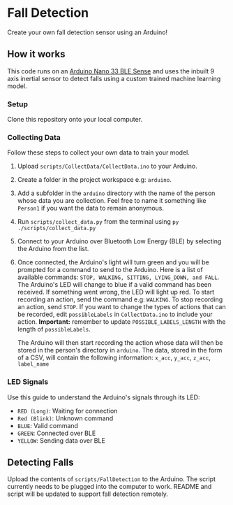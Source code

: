 # Fall Detection
Create your own fall detection sensor using an Arduino!

## How it works
This code runs on an [Arduino Nano 33 BLE Sense](https://store.arduino.cc/arduino-nano-33-ble-sense) and uses the inbuilt 9 axis inertial sensor to detect falls using a custom trained machine learning model.

### Setup
Clone this repository onto your local computer.

### Collecting Data
Follow these steps to collect your own data to train your model.
1. Upload `scripts/CollectData/CollectData.ino` to your Arduino.
2. Create a folder in the project workspace e.g: `arduino`.
3. Add a subfolder in the `arduino` directory with the name of the person whose data you are collection. Feel free to name it something like `Person1` if you want the data to remain anonymous.
4. Run `scripts/collect_data.py` from the terminal using `py ./scripts/collect_data.py`
5. Connect to your Arduino over Bluetooth Low Energy (BLE) by selecting the Arduino from the list.
6. Once connected, the Arduino's light will turn green and you will be prompted for a command to send to the Arduino. Here is a list of available commands: `STOP, WALKING, SITTING, LYING_DOWN, and FALL`. The Arduino's LED will change to blue if a valid command has been received. If something went wrong, the LED will light up red. To start recording an action, send the command e.g: `WALKING`. To stop recording an action, send `STOP`. If you want to change the types of actions that can be recorded, edit `possibleLabels` in `CollectData.ino` to include your action. **Important:** remember to update `POSSIBLE_LABELS_LENGTH` with the length of `possibleLabels`.

    The Arduino will then start recording the action whose data will then be stored in the person's directory in `arduino`. The data, stored in the form of a CSV, will contain the following information: `x_acc`, `y_acc`, `z_acc`, `label_name`
    
### LED Signals
Use this guide to understand the Arduino's signals through its LED:
- `RED (Long)`: Waiting for connection
- `Red (Blink)`: Unknown command
- `BLUE`: Valid command
- `GREEN`: Connected over BLE
- `YELLOW`: Sending data over BLE
## Detecting Falls
Upload the contents of `scripts/FallDetection` to the Arduino. The script currently needs to be plugged into the computer to work. README and script will be updated to support fall detection remotely. 
